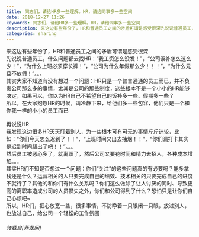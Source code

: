 ```yaml
---
title: 同志们，请给HR多一些理解。HR，请给同事多一些空间
date: 2018-12-27 11:26
keywords: 同志们，请给HR多一些理解。HR，请给同事多一些空间
description: 来这边有些年份了，HR和普通员工之间的矛盾可谓是感受很深先说说普通员工，什么问题都去找HR：“我工资怎么没发！”，“公司饭补怎么这么少！”，“为什么上班必须穿长裤！”，“公司为什么年假那么少！！！”，“为什么元旦不放假！”。。。其实大家不知道有没有想过一个问题：HR只是一个普普通通的员工而已，并不负责公司那么多的事情，尤其是公司的那些制度，这些根本不是一个小小的HR能够决定，如果可以，你以为HR自己不希望自己的饭补多一些、假期多一些？所以，在大家抱怨HR的时候，请冷静下来，给他们多一些包容，他们只是一个和你我一样的小小的员工而已再说说HR我发现这边很多HR天天盯着别人，为一些根本可有可无的事情斤斤计较，比如：“你们今天怎么迟到了！！”，“上班时间又出去抽烟！！”，“你们漏打卡其实是迟到时间超出了吧！！”。。。然后员工被恶心多了，就离职了，然后公司又要花时间和精力去招人，各种成本增加。。。其实HR们不知是否想过一个问题：你们“关注”的这些问题真的有必要吗？能多拿钱还是什么？运营相关的人只要完成自己的绩效、技术相关的只要完成自己的进度不就行了？其他的和你们有什么关系吗？你们这么做除了让人讨厌的同时、导致更高的离职率造成公司的人员损失之外，你们和公司得到了什么？恐怕只是让你们自己心烦吧~所以，HR们，把心放宽一些，很多事情，不防睁着一只眼闭一只眼，放过别人，也放过自己，给公司一个轻松的工作氛围
categories: sharing
---
```

<td class="t_f" id="postmessage_2579593">

来这边有些年份了，HR和普通员工之间的矛盾可谓是感受很深<br/>
先说说普通员工，什么问题都去找HR：“我工资怎么没发！”，“公司饭补怎么这么少！”，“为什么上班必须穿长裤！”，“公司为什么年假那么少！！！”，“为什么元旦不放假！”。。。<br/>
其实大家不知道有没有想过一个问题：HR只是一个普普通通的员工而已，并不负责公司那么多的事情，尤其是公司的那些制度，这些根本不是一个小小的HR能够决定，如果可以，你以为HR自己不希望自己的饭补多一些、假期多一些？<br/>
所以，在大家抱怨HR的时候，请冷静下来，给他们多一些包容，他们只是一个和你我一样的小小的员工而已<br/>
<br/>
再说说HR<br/>
我发现这边很多HR天天盯着别人，为一些根本可有可无的事情斤斤计较，比如：“你们今天怎么迟到了！！”，“上班时间又出去抽烟！！”，“你们漏打卡其实是迟到时间超出了吧！！”。。。<br/>
然后员工被恶心多了，就离职了，然后公司又要花时间和精力去招人，各种成本增加。。。<br/>
其实HR们不知是否想过一个问题：你们“关注”的这些问题真的有必要吗？能多拿钱还是什么？运营相关的人只要完成自己的绩效、技术相关的只要完成自己的进度不就行了？其他的和你们有什么关系吗？你们这么做除了让人讨厌的同时、导致更高的离职率造成公司的人员损失之外，你们和公司得到了什么？恐怕只是让你们自己心烦吧~<br/>
所以，HR们，把心放宽一些，很多事情，不防睁着一只眼闭一只眼，放过别人，也放过自己，给公司一个轻松的工作氛围</td>
###### 转载自[菲龙网]